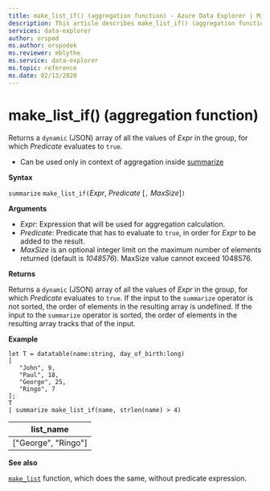 ```yaml
---
title: make_list_if() (aggregation function) - Azure Data Explorer | Microsoft Docs
description: This article describes make_list_if() (aggregation function) in Azure Data Explorer.
services: data-explorer
author: orspod
ms.author: orspodek
ms.reviewer: mblythe
ms.service: data-explorer
ms.topic: reference
ms.date: 02/13/2020
---
```

# make_list_if() (aggregation function)

Returns a `dynamic` (JSON) array of all the values of *Expr* in the group, for which *Predicate* evaluates to `true`.

* Can be used only in context of aggregation inside [summarize](summarizeoperator.md)

**Syntax**

`summarize` `make_list_if(`*Expr*, *Predicate* [`,` *MaxSize*]`)`

**Arguments**

* *Expr*: Expression that will be used for aggregation calculation.
* *Predicate*: Predicate that has to evaluate to `true`, in order for *Expr* to be added to the result.
* *MaxSize* is an optional integer limit on the maximum number of elements returned (default is *1048576*). MaxSize value cannot exceed 1048576.

**Returns**

Returns a `dynamic` (JSON) array of all the values of *Expr* in the group, for which *Predicate* evaluates to `true`.
If the input to the `summarize` operator is not sorted, the order of elements in the resulting array is undefined.
If the input to the `summarize` operator is sorted, the order of elements in the resulting array tracks that of the input.

**Example**

```kusto
let T = datatable(name:string, day_of_birth:long)
[
   "John", 9,
   "Paul", 18,
   "George", 25,
   "Ringo", 7
];
T
| summarize make_list_if(name, strlen(name) > 4)
```

|list_name|
|----|
|["George", "Ringo"]|

**See also**

[`make_list`](./makelist-aggfunction.md) function, which does the same, without predicate expression.